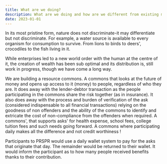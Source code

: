 ```yaml
---
title: What are we doing?
description: What are we doing and how are we different from existing models?
date: 2023-01-01
---
```



In its most pristine form, nature does not discriminate-it may differentiate but not discriminate. For example, a water source is available to every organism for consumption to survive. From lions to birds to deers', crocodiles to the fish living in it.

While enterprises led to a new world order with the human at the centre of it, the creation of wealth has been sub optimal and its distribution is, still work in progress, though we have come a long way.

We are building a resource commons. A commons that looks at the future of money and opens up access to it (money) to people, regardless of who they are. It does away with the lender-debtor transaction as the people participating in the commons share the risk together (as in insurance). It also does away with the process and burden of verification of the ask (considered indispensable to all financial transactions) relying on the goodness of non offenders and the ability of the commons to identify and extricate the cost of non-compliance from the offenders when required. A commons', that supports asks' for health expense, school fees, college tuition fees and such needs going forward. A commons where participating daily makes all the difference and not credit worthiness !

Participants to PRSPR would use a daily wallet system to pay for the asks that originate that day. The remainder would be returned to their wallet. It would inform the participant as to how many people received benefits thanks to their contribution.
